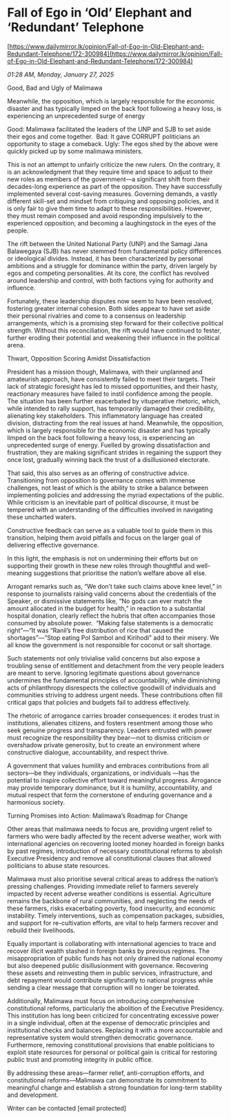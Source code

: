 # Fall of Ego in ‘Old’ Elephant and ‘Redundant’ Telephone

[https://www.dailymirror.lk/opinion/Fall-of-Ego-in-Old-Elephant-and-Redundant-Telephone/172-300984](https://www.dailymirror.lk/opinion/Fall-of-Ego-in-Old-Elephant-and-Redundant-Telephone/172-300984)

*01:28 AM, Monday, January 27, 2025*

Good, Bad and Ugly of Malimawa

Meanwhile, the opposition, which is largely responsible for the economic disaster and has typically limped on the back foot following a heavy loss, is experiencing an unprecedented surge of energy

Good: Malimawa facilitated the leaders of the UNP and SJB to set aside their egos and come together.  Bad: It gave CORRUPT politicians an opportunity to stage a comeback. Ugly: The egos shed by the above were quickly picked up by some malimawa ministers.

This is not an attempt to unfairly criticize the new rulers. On the contrary, it is an acknowledgment that they require time and space to adjust to their new roles as members of the government—a significant shift from their decades-long experience as part of the opposition. They have successfully implemented several cost-saving measures. Governing demands, a vastly different skill-set and mindset from critiquing and opposing policies, and it is only fair to give them time to adapt to these responsibilities. However, they must remain composed and avoid responding impulsively to the experienced opposition, and becoming a laughingstock in the eyes of the people.

The rift between the United National Party (UNP) and the Samagi Jana Balawegaya (SJB) has never stemmed from fundamental policy differences or ideological divides. Instead, it has been characterized by personal ambitions and a struggle for dominance within the party, driven largely by egos and competing personalities. At its core, the conflict has revolved around leadership and control, with both factions vying for authority and influence.

Fortunately, these leadership disputes now seem to have been resolved, fostering greater internal cohesion. Both sides appear to have set aside their personal rivalries and come to a consensus on leadership arrangements, which is a promising step forward for their collective political strength. Without this reconciliation, the rift would have continued to fester, further eroding their potential and weakening their influence in the political arena.

Thwart, Opposition Scoring Amidst Dissatisfaction

President has a mission though, Malimawa, with their unplanned and amateurish approach, have consistently failed to meet their targets. Their lack of strategic foresight has led to missed opportunities, and their hasty, reactionary measures have failed to instil confidence among the people. The situation has been further exacerbated by vituperative rhetoric, which, while intended to rally support, has temporarily damaged their credibility, alienating key stakeholders. This inflammatory language has created division, distracting from the real issues at hand. Meanwhile, the opposition, which is largely responsible for the economic disaster and has typically limped on the back foot following a heavy loss, is experiencing an unprecedented surge of energy. Fuelled by growing dissatisfaction and frustration, they are making significant strides in regaining the support they once lost, gradually winning back the trust of a disillusioned electorate.

That said, this also serves as an offering of constructive advice. Transitioning from opposition to governance comes with immense challenges, not least of which is the ability to strike a balance between implementing policies and addressing the myriad expectations of the public. While criticism is an inevitable part of political discourse, it must be tempered with an understanding of the difficulties involved in navigating these uncharted waters.

Constructive feedback can serve as a valuable tool to guide them in this transition, helping them avoid pitfalls and focus on the larger goal of delivering effective governance.

In this light, the emphasis is not on undermining their efforts but on supporting their growth in these new roles through thoughtful and well-meaning suggestions that prioritise the nation’s welfare above all else.

Arrogant remarks such as, “We don’t take such claims above knee level,” in response to journalists raising valid concerns about the credentials of the Speaker, or dismissive statements like, “No gods can ever match the amount allocated in the budget for health,” in reaction to a substantial hospital donation, clearly reflect the hubris that often accompanies those consumed by absolute power.  “Making false statements is a democratic right”—“It was “Ranil’s free distribution of rice that caused the shortages”—“Stop eating Pol Sambol and Kirihodi” add to their misery. We all know the government is not responsible for coconut or salt shortage.

Such statements not only trivialise valid concerns but also expose a troubling sense of entitlement and detachment from the very people leaders are meant to serve. Ignoring legitimate questions about governance undermines the fundamental principles of accountability, while diminishing acts of philanthropy disrespects the collective goodwill of individuals and communities striving to address urgent needs. These contributions often fill critical gaps that policies and budgets fail to address effectively.

The rhetoric of arrogance carries broader consequences: it erodes trust in institutions, alienates citizens, and fosters resentment among those who seek genuine progress and transparency. Leaders entrusted with power must recognize the responsibility they bear—not to dismiss criticism or overshadow private generosity, but to create an environment where constructive dialogue, accountability, and respect thrive.

A government that values humility and embraces contributions from all sectors—be they individuals, organizations, or individuals —has the potential to inspire collective effort toward meaningful progress. Arrogance may provide temporary dominance, but it is humility, accountability, and mutual respect that form the cornerstone of enduring governance and a harmonious society.

Turning Promises into Action: Malimawa’s Roadmap for Change

Other areas that malimawa needs to focus are, providing urgent relief to farmers who were badly affected by the recent adverse weather, work with international agencies on recovering looted money hoarded in foreign banks by past regimes, introduction of necessary constitutional reforms to abolish Executive Presidency and remove all constitutional clauses that allowed politicians to abuse state resources.

Malimawa must also prioritise several critical areas to address the nation’s pressing challenges. Providing immediate relief to farmers severely impacted by recent adverse weather conditions is essential. Agriculture remains the backbone of rural communities, and neglecting the needs of these farmers, risks exacerbating poverty, food insecurity, and economic instability. Timely interventions, such as compensation packages, subsidies, and support for re-cultivation efforts, are vital to help farmers recover and rebuild their livelihoods.

Equally important is collaborating with international agencies to trace and recover illicit wealth stashed in foreign banks by previous regimes. The misappropriation of public funds has not only drained the national economy but also deepened public disillusionment with governance. Recovering these assets and reinvesting them in public services, infrastructure, and debt repayment would contribute significantly to national progress while sending a clear message that corruption will no longer be tolerated.

Additionally, Malimawa must focus on introducing comprehensive constitutional reforms, particularly the abolition of the Executive Presidency. This institution has long been criticized for concentrating excessive power in a single individual, often at the expense of democratic principles and institutional checks and balances. Replacing it with a more accountable and representative system would strengthen democratic governance. Furthermore, removing constitutional provisions that enable politicians to exploit state resources for personal or political gain is critical for restoring public trust and promoting integrity in public office.

By addressing these areas—farmer relief, anti-corruption efforts, and constitutional reforms—Malimawa can demonstrate its commitment to meaningful change and establish a strong foundation for long-term stability and development.

Writer can be contacted [email protected]


